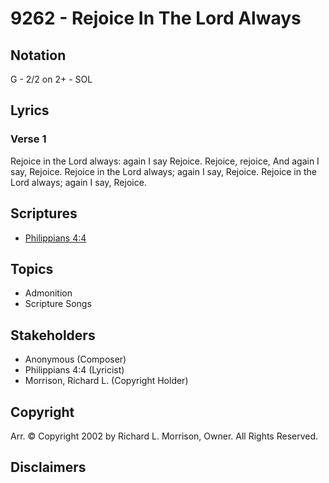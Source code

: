 # 9262 - Rejoice In The Lord Always

## Notation

G - 2/2 on 2+ - SOL

## Lyrics

### Verse 1

Rejoice in the Lord always: again I say Rejoice. Rejoice, rejoice, And again I say, Rejoice. Rejoice in the Lord always; again I say, Rejoice. Rejoice in the Lord always; again I say, Rejoice.


## Scriptures

- [Philippians 4:4](https://www.biblegateway.com/passage/?search=Philippians%204%3A4)

## Topics

- Admonition
- Scripture Songs

## Stakeholders

- Anonymous (Composer)
- Philippians 4:4 (Lyricist)
- Morrison, Richard L. (Copyright Holder)

## Copyright

Arr. © Copyright 2002 by Richard L. Morrison, Owner. All Rights Reserved.


## Disclaimers


